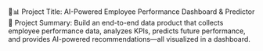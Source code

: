 💼📊 Project Title: AI-Powered Employee Performance Dashboard & Predictor
🚀 Project Summary:
Build an end-to-end data product that collects employee performance data, analyzes KPIs, predicts future performance, and provides AI-powered recommendations—all visualized in a dashboard.

